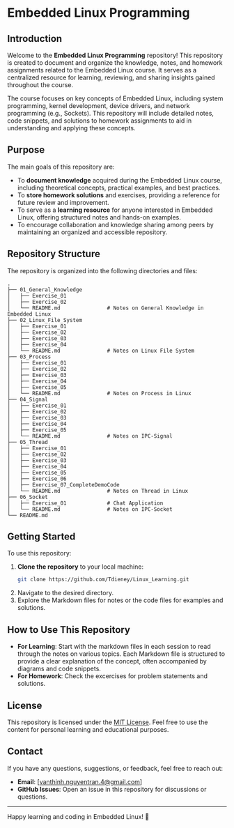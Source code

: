 # Embedded Linux Programming

## Introduction

Welcome to the **Embedded Linux Programming** repository! This repository is created to document and organize the knowledge, notes, and homework assignments related to the Embedded Linux course. It serves as a centralized resource for learning, reviewing, and sharing insights gained throughout the course.

The course focuses on key concepts of Embedded Linux, including system programming, kernel development, device drivers, and network programming (e.g., Sockets). This repository will include detailed notes, code snippets, and solutions to homework assignments to aid in understanding and applying these concepts.

## Purpose

The main goals of this repository are:
- To **document knowledge** acquired during the Embedded Linux course, including theoretical concepts, practical examples, and best practices.
- To **store homework solutions** and exercises, providing a reference for future review and improvement.
- To serve as a **learning resource** for anyone interested in Embedded Linux, offering structured notes and hands-on examples.
- To encourage collaboration and knowledge sharing among peers by maintaining an organized and accessible repository.

## Repository Structure

The repository is organized into the following directories and files:

```
.
├── 01_General_Knowledge
│   ├── Exercise_01
│   ├── Exercise_02
│   └── README.md               # Notes on General Knowledge in Embedded Linux
├── 02_Linux_File_System
│   ├── Exercise_01
│   ├── Exercise_02
│   ├── Exercise_03
│   ├── Exercise_04
│   └── README.md               # Notes on Linux File System
├── 03_Process
│   ├── Exercise_01
│   ├── Exercise_02
│   ├── Exercise_03
│   ├── Exercise_04
│   ├── Exercise_05
│   └── README.md               # Notes on Process in Linux
├── 04_Signal
│   ├── Exercise_01
│   ├── Exercise_02
│   ├── Exercise_03
│   ├── Exercise_04
│   ├── Exercise_05
│   └── README.md               # Notes on IPC-Signal
├── 05_Thread
│   ├── Exercise_01
│   ├── Exercise_02
│   ├── Exercise_03
│   ├── Exercise_04
│   ├── Exercise_05
│   ├── Exercise_06
│   ├── Exercise_07_CompleteDemoCode
│   └── README.md               # Notes on Thread in Linux
├── 06_Socket
│   ├── Exercise_01             # Chat Application
│   └── README.md               # Notes on IPC-Socket
└── README.md
```

## Getting Started

To use this repository:
1. **Clone the repository** to your local machine:
   ```bash
   git clone https://github.com/Tdieney/Linux_Learning.git
   ```
2. Navigate to the desired directory.
3. Explore the Markdown files for notes or the code files for examples and solutions.

## How to Use This Repository

- **For Learning**: Start with the markdown files in each session to read through the notes on various topics. Each Markdown file is structured to provide a clear explanation of the concept, often accompanied by diagrams and code snippets.
- **For Homework**: Check the excercises for problem statements and solutions.

## License

This repository is licensed under the [MIT License](LICENSE). Feel free to use the content for personal learning and educational purposes.

## Contact

If you have any questions, suggestions, or feedback, feel free to reach out:
- **Email**: [vanthinh.nguyentran.4@gmail.com]
- **GitHub Issues**: Open an issue in this repository for discussions or questions.

---

Happy learning and coding in Embedded Linux! 🚀
